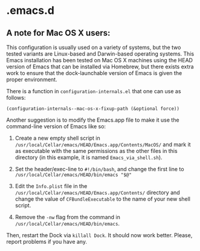 # .emacs.d

## A note for Mac OS X users:

This configuration is usually used on a variety of systems, but the two tested variants are Linux-based and Darwin-based operating systems.
This Emacs installation has been tested on Mac OS X machines using the HEAD version of Emacs that can be installed via Homebrew, but there exists extra work to ensure that the dock-launchable version of Emacs is given the proper environment.

There is a function in `configuration-internals.el` that one can use as follows:

```emacslisp
(configuration-internals--mac-os-x-fixup-path (&optional force))
```

Another suggestion is to modify the Emacs.app file to make it use the command-line version of Emacs like so:

1. Create a new empty shell script in `/usr/local/Cellar/emacs/HEAD/Emacs.app/Contents/MacOS/` and mark it as executable with the same permissions as the other files in this directory (in this example, it is named `Emacs_via_shell.sh`).

2. Set the header/exec-line to `#!/bin/bash`, and change the first line to `/usr/local/Cellar/emacs/HEAD/bin/emacs "$@"`

3. Edit the `Info.plist` file in the `/usr/local/Cellar/emacs/HEAD/Emacs.app/Contents/` directory and change the value of `CFBundleExecutable` to the name of your new shell script.

4. Remove the `-nw` flag from the command in `/usr/local/Cellar/emacs/HEAD/bin/emacs`.

Then, restart the Dock via `killall Dock`. It should now work better.  Please, report problems if you have any.
